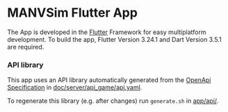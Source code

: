 # MANVSim Flutter App

The App is developed in the [Flutter](https://docs.flutter.dev/get-started/install) Framework for easy multiplatform
development. To build the app, Flutter Version 3.24.1 and Dart Version 3.5.1 are required.

### API library

This app uses an API library automatically generated from the [OpenApi Specification](https://swagger.io/specification/)
in [doc/server/api_game/api.yaml](../server/api_game/api.yaml).  

To regenerate this library (e.g. after changes) run `generate.sh` in [app/api/](../../app/api/).